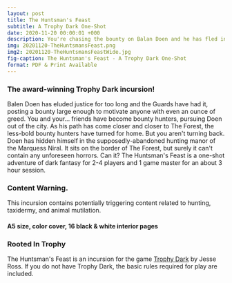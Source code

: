 ```yaml
---
layout: post
title: The Huntsman's Feast
subtitle: A Trophy Dark One-Shot
date: 2020-11-20 00:00:01 +000
description: You're chasing the bounty on Balan Doen and he has fled into the abandoned gothic hunting lodge of Marquess Niral. Do you follow him in and claim your bounty?
img: 20201120-TheHuntsmansFeast.png
img2: 20201120-TheHuntsmansFeastWide.jpg
fig-caption: The Huntsman's Feast - A Trophy Dark One-Shot
format: PDF & Print Available
---
```

### The award-winning Trophy Dark incursion!
Balen Doen has eluded justice for too long and the Guards have had it, posting a bounty large enough to motivate anyone with even an ounce of greed. You and your... friends have become bounty hunters, pursuing Doen out of the city. As his path has come closer and closer to The Forest, the less-bold bounty hunters have turned for home. But you aren't turning back.
Doen has hidden himself in the supposedly-abandoned hunting manor of the Marquess Niral. It sits on the border of The Forest, but surely it can't contain any unforeseen horrors. Can it?
The Huntsman's Feast is a one-shot adventure of dark fantasy for 2-4 players and 1 game master for an about 3 hour session.

### Content Warning.
This incursion contains potentially triggering content related to hunting, taxidermy, and animal mutilation.

#### A5 size, color cover, 16 black & white interior pages
<!--
### Purchase Options
#### [Purchase the Print&PDF at Cold Hearth Collective](https://www.coldhearthcollective.com/product/project-galileo)
#### [Purchase the Print&PDF at Indie Press Revolution](https://www.indiepressrevolution.com/xcart/Project-Galileo-Print-and-PDF.html)
#### [Purchase the Print&PDF at Melsonian Arts Council](https://www.melsonia.com/project-galileo-261-p.asp)
#### [Purchase the PDF on Itch.io](https://byemberandash.itch.io/the-huntsmans-feast)
#### [Purchase the PDF on DriveThruRPG](https://www.drivethrurpg.com/product/297724/Project-Galileo--A-Trophy-Dark-Incursion)
-->
### Rooted In Trophy

The Huntsman's Feast is an incursion for the game [Trophy Dark](https://trophyrpg.com) by Jesse Ross. If you do not have Trophy Dark, the basic rules required for play are included.

